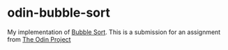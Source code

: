 # odin-bubble-sort

My implementation of [Bubble Sort](https://en.wikipedia.org/wiki/Bubble_sort).
This is a submission for an assignment from [The Odin Project](https://www.theodinproject.com/lessons/ruby-bubble-sort)

